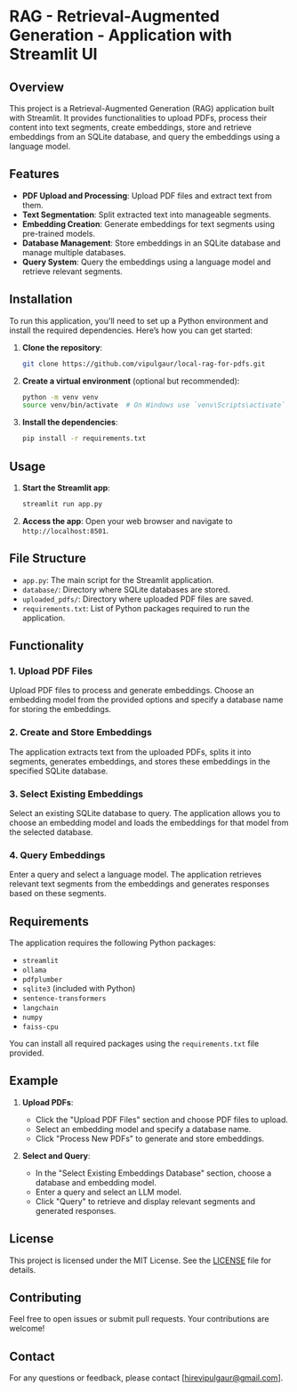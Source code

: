 # RAG - Retrieval-Augmented Generation - Application with Streamlit UI

## Overview

This project is a Retrieval-Augmented Generation (RAG) application built with Streamlit. It provides functionalities to upload PDFs, process their content into text segments, create embeddings, store and retrieve embeddings from an SQLite database, and query the embeddings using a language model.

## Features

- **PDF Upload and Processing**: Upload PDF files and extract text from them.
- **Text Segmentation**: Split extracted text into manageable segments.
- **Embedding Creation**: Generate embeddings for text segments using pre-trained models.
- **Database Management**: Store embeddings in an SQLite database and manage multiple databases.
- **Query System**: Query the embeddings using a language model and retrieve relevant segments.

## Installation

To run this application, you'll need to set up a Python environment and install the required dependencies. Here’s how you can get started:

1. **Clone the repository**:
    ```bash
    git clone https://github.com/vipulgaur/local-rag-for-pdfs.git
    ```

2. **Create a virtual environment** (optional but recommended):
    ```bash
    python -m venv venv
    source venv/bin/activate  # On Windows use `venv\Scripts\activate`
    ```

3. **Install the dependencies**:
    ```bash
    pip install -r requirements.txt
    ```

## Usage

1. **Start the Streamlit app**:
    ```bash
    streamlit run app.py
    ```

2. **Access the app**: Open your web browser and navigate to `http://localhost:8501`.

## File Structure

- `app.py`: The main script for the Streamlit application.
- `database/`: Directory where SQLite databases are stored.
- `uploaded_pdfs/`: Directory where uploaded PDF files are saved.
- `requirements.txt`: List of Python packages required to run the application.

## Functionality

### 1. **Upload PDF Files**

Upload PDF files to process and generate embeddings. Choose an embedding model from the provided options and specify a database name for storing the embeddings.

### 2. **Create and Store Embeddings**

The application extracts text from the uploaded PDFs, splits it into segments, generates embeddings, and stores these embeddings in the specified SQLite database.

### 3. **Select Existing Embeddings**

Select an existing SQLite database to query. The application allows you to choose an embedding model and loads the embeddings for that model from the selected database.

### 4. **Query Embeddings**

Enter a query and select a language model. The application retrieves relevant text segments from the embeddings and generates responses based on these segments.

## Requirements

The application requires the following Python packages:

- `streamlit`
- `ollama`
- `pdfplumber`
- `sqlite3` (included with Python)
- `sentence-transformers`
- `langchain`
- `numpy`
- `faiss-cpu`

You can install all required packages using the `requirements.txt` file provided.

## Example

1. **Upload PDFs**:
   - Click the "Upload PDF Files" section and choose PDF files to upload.
   - Select an embedding model and specify a database name.
   - Click "Process New PDFs" to generate and store embeddings.

2. **Select and Query**:
   - In the "Select Existing Embeddings Database" section, choose a database and embedding model.
   - Enter a query and select an LLM model.
   - Click "Query" to retrieve and display relevant segments and generated responses.

## License

This project is licensed under the MIT License. See the [LICENSE](LICENSE) file for details.

## Contributing

Feel free to open issues or submit pull requests. Your contributions are welcome!

## Contact

For any questions or feedback, please contact [hirevipulgaur@gmail.com].


